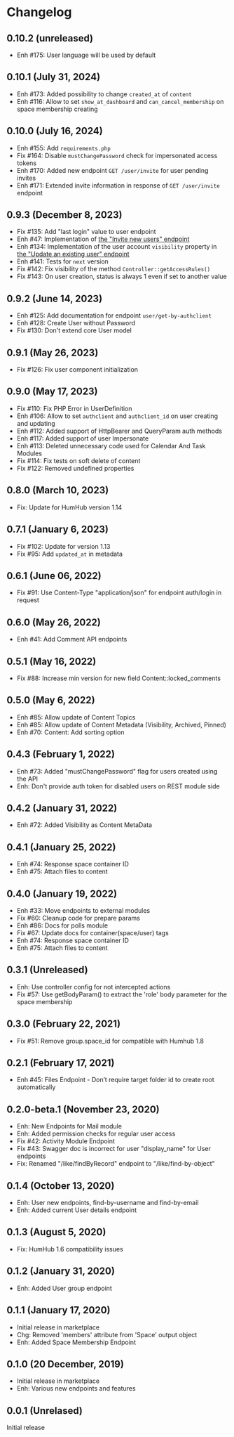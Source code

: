 Changelog
=========

0.10.2 (unreleased)
----------------------
- Enh #175: User language will be used by default

0.10.1 (July 31, 2024)
----------------------
- Enh #173: Added possibility to change `created_at` of `content`
- Enh #116: Allow to set `show_at_dashboard` and `can_cancel_membership` on space membership creating

0.10.0 (July 16, 2024)
----------------------
- Enh #155: Add `requirements.php`
- Fix #164: Disable `mustChangePassword` check for impersonated access tokens
- Enh #170: Added new endpoint `GET /user/invite` for user pending invites
- Enh #171: Extended invite information in response of `GET /user/invite` endpoint

0.9.3 (December 8, 2023)
------------------------
- Fix #135: Add "last login" value to user endpoint
- Enh #47: Implementation of [the "Invite new users" endpoint](https://marketplace.humhub.com/module/rest/docs/html/user.html#tag/Invite)
- Enh #134: Implementation of the user account `visibility` property in [the "Update an existing user" endpoint](https://marketplace.humhub.com/module/rest/docs/html/user.html#tag/User/operation/updateUser)
- Enh #141: Tests for `next` version
- Fix #142: Fix visibility of the method `Controller::getAccessRules()`
- Fix #143: On user creation, status is always 1 even if set to another value

0.9.2 (June 14, 2023)
---------------------
- Enh #125: Add documentation for endpoint `user/get-by-authclient`
- Enh #128: Create User without Password
- Fix #130: Don't extend core User model

0.9.1 (May 26, 2023)
--------------------
- Fix #126: Fix user component initialization

0.9.0 (May 17, 2023)
--------------------
- Fix #110: Fix PHP Error in UserDefinition
- Enh #106: Allow to set `authclient` and `authclient_id` on user creating and updating
- Enh #112: Added support of HttpBearer and QueryParam auth methods
- Enh #117: Added support of user Impersonate
- Enh #113: Deleted unnecessary code used for Calendar And Task Modules
- Fix #114: Fix tests on soft delete of content
- Fix #122: Removed undefined properties

0.8.0 (March 10, 2023)
----------------------
- Fix: Update for HumHub version 1.14

0.7.1 (January 6, 2023)
-----------------------
- Fix #102: Update for version 1.13
- Fix #95: Add `updated_at` in metadata

0.6.1 (June 06, 2022)
--------------------
- Fix #91: Use Content-Type "application/json" for endpoint auth/login in request

0.6.0 (May 26, 2022)
-------------------
- Enh #41: Add Comment API endpoints

0.5.1 (May 16, 2022)
-------------------
- Fix #88: Increase min version for new field Content::locked_comments

0.5.0 (May 6, 2022)
-------------------
- Enh #85: Allow update of Content Topics
- Enh #85: Allow update of Content Metadata (Visibility, Archived, Pinned)
- Enh #70: Content: Add sorting option

0.4.3 (February 1, 2022)
------------------------
- Enh #73: Added "mustChangePassword" flag for users created using the API
- Enh: Don't provide auth token for disabled users on REST module side

0.4.2 (January 31, 2022)
------------------------
- Enh #72: Added Visibility as Content MetaData

0.4.1 (January 25, 2022)
------------------------
- Enh #74: Response space container ID
- Enh #75: Attach files to content

0.4.0  (January 19, 2022)
-------------------------
- Enh #33: Move endpoints to external modules
- Fix #60: Cleanup code for prepare params
- Enh #86: Docs for polls module
- Fix #67: Update docs for container(space/user) tags
- Enh #74: Response space container ID
- Enh #75: Attach files to content

0.3.1  (Unreleased)
--------------------------
- Enh: Use controller config for not intercepted actions
- Fix #57: Use getBodyParam() to extract the 'role' body parameter for the space membership

0.3.0  (February 22, 2021)
--------------------------
- Fix #51: Remove group.space_id for compatible with Humhub 1.8

0.2.1  (February 17, 2021)
--------------------------
- Enh #45: Files Endpoint - Don’t require target folder id to create root automatically

0.2.0-beta.1  (November 23, 2020)
---------------------------------
- Enh: New Endpoints for Mail module
- Enh: Added permission checks for regular user access
- Fix #42: Activity Module Endpoint
- Fix #43: Swagger doc is incorrect for user "display_name" for User endpoints
- Fix: Renamed "/like/findByRecord" endpoint to "/like/find-by-object"

0.1.4  (October 13, 2020)
-------------------------
- Enh: User new endpoints, find-by-username and find-by-email
- Enh: Added current User details endpoint

0.1.3  (August 5, 2020)
-------------------------
- Fix: HumHub 1.6 compatibility issues

0.1.2  (January 31, 2020)
-------------------------
- Enh: Added User group endpoint

0.1.1  (January 17, 2020)
-------------------------
- Initial release in marketplace
- Chg: Removed 'members' attribute from 'Space' output object
- Enh: Added Space Membership Endpoint

0.1.0  (20 December, 2019)
---------------------------
- Initial release in marketplace
- Enh: Various new endpoints and features

0.0.1  (Unrelased)
------------------------
Initial release
